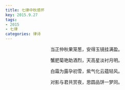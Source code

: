 ```yaml
---
title: 七律中秋感怀
key: 2015.9.27
tags: 
- 2015
- 七律
categories: 律诗
---
```


<p align="center">当正仲秋果笼葱，安得玉镜挂满盈。
</p>
<p align="center">蟹肥菊艳助酒烈，天高星淡衬月明。
</p>
<p align="center">白霜为露孕初雪，紫气化云蕴轻风。
</p>
<p align="center">对影与君共赏夜，思圆品饼一梦同。
</p>
